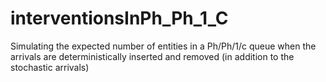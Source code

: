 # interventionsInPh_Ph_1_C
Simulating the expected number of entities in a Ph/Ph/1/c queue when the arrivals are deterministically inserted and removed (in addition to the stochastic arrivals)
